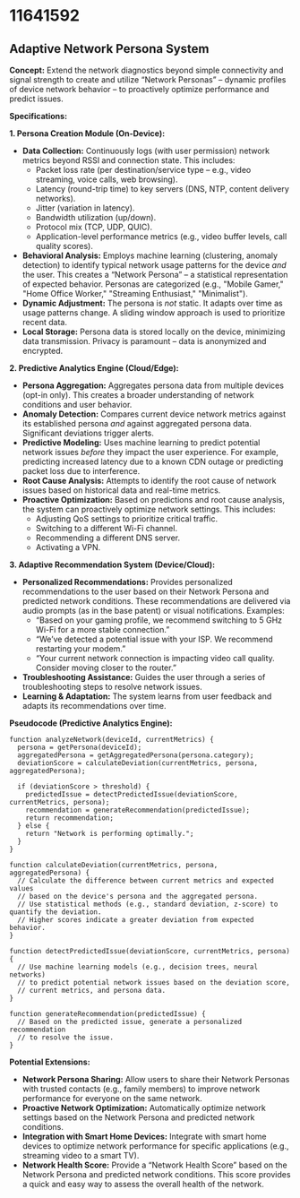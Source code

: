 # 11641592

## Adaptive Network Persona System

**Concept:** Extend the network diagnostics beyond simple connectivity and signal strength to create and utilize “Network Personas” – dynamic profiles of device network behavior – to proactively optimize performance and predict issues.

**Specifications:**

**1. Persona Creation Module (On-Device):**

*   **Data Collection:** Continuously logs (with user permission) network metrics beyond RSSI and connection state. This includes:
    *   Packet loss rate (per destination/service type – e.g., video streaming, voice calls, web browsing).
    *   Latency (round-trip time) to key servers (DNS, NTP, content delivery networks).
    *   Jitter (variation in latency).
    *   Bandwidth utilization (up/down).
    *   Protocol mix (TCP, UDP, QUIC).
    *   Application-level performance metrics (e.g., video buffer levels, call quality scores).
*   **Behavioral Analysis:** Employs machine learning (clustering, anomaly detection) to identify typical network usage patterns for the device *and* the user. This creates a “Network Persona” – a statistical representation of expected behavior.  Personas are categorized (e.g., "Mobile Gamer," "Home Office Worker," "Streaming Enthusiast," "Minimalist").
*   **Dynamic Adjustment:**  The persona is *not* static. It adapts over time as usage patterns change.  A sliding window approach is used to prioritize recent data.
*   **Local Storage:** Persona data is stored locally on the device, minimizing data transmission.  Privacy is paramount – data is anonymized and encrypted.

**2. Predictive Analytics Engine (Cloud/Edge):**

*   **Persona Aggregation:** Aggregates persona data from multiple devices (opt-in only). This creates a broader understanding of network conditions and user behavior.
*   **Anomaly Detection:** Compares current device network metrics against its established persona *and* against aggregated persona data. Significant deviations trigger alerts.
*   **Predictive Modeling:**  Uses machine learning to predict potential network issues *before* they impact the user experience. For example, predicting increased latency due to a known CDN outage or predicting packet loss due to interference.
*   **Root Cause Analysis:**  Attempts to identify the root cause of network issues based on historical data and real-time metrics.
*   **Proactive Optimization:**  Based on predictions and root cause analysis, the system can proactively optimize network settings. This includes:
    *   Adjusting QoS settings to prioritize critical traffic.
    *   Switching to a different Wi-Fi channel.
    *   Recommending a different DNS server.
    *   Activating a VPN.

**3. Adaptive Recommendation System (Device/Cloud):**

*   **Personalized Recommendations:** Provides personalized recommendations to the user based on their Network Persona and predicted network conditions.  These recommendations are delivered via audio prompts (as in the base patent) or visual notifications.  Examples:
    *   “Based on your gaming profile, we recommend switching to 5 GHz Wi-Fi for a more stable connection.”
    *   “We’ve detected a potential issue with your ISP. We recommend restarting your modem.”
    *   “Your current network connection is impacting video call quality. Consider moving closer to the router.”
*   **Troubleshooting Assistance:** Guides the user through a series of troubleshooting steps to resolve network issues.
*   **Learning & Adaptation:**  The system learns from user feedback and adapts its recommendations over time.

**Pseudocode (Predictive Analytics Engine):**

```
function analyzeNetwork(deviceId, currentMetrics) {
  persona = getPersona(deviceId);
  aggregatedPersona = getAggregatedPersona(persona.category);
  deviationScore = calculateDeviation(currentMetrics, persona, aggregatedPersona);

  if (deviationScore > threshold) {
    predictedIssue = detectPredictedIssue(deviationScore, currentMetrics, persona);
    recommendation = generateRecommendation(predictedIssue);
    return recommendation;
  } else {
    return "Network is performing optimally.";
  }
}

function calculateDeviation(currentMetrics, persona, aggregatedPersona) {
  // Calculate the difference between current metrics and expected values
  // based on the device's persona and the aggregated persona.
  // Use statistical methods (e.g., standard deviation, z-score) to quantify the deviation.
  // Higher scores indicate a greater deviation from expected behavior.
}

function detectPredictedIssue(deviationScore, currentMetrics, persona) {
  // Use machine learning models (e.g., decision trees, neural networks)
  // to predict potential network issues based on the deviation score,
  // current metrics, and persona data.
}

function generateRecommendation(predictedIssue) {
  // Based on the predicted issue, generate a personalized recommendation
  // to resolve the issue.
}
```

**Potential Extensions:**

*   **Network Persona Sharing:** Allow users to share their Network Personas with trusted contacts (e.g., family members) to improve network performance for everyone on the same network.
*   **Proactive Network Optimization:** Automatically optimize network settings based on the Network Persona and predicted network conditions.
*   **Integration with Smart Home Devices:** Integrate with smart home devices to optimize network performance for specific applications (e.g., streaming video to a smart TV).
*   **Network Health Score:** Provide a “Network Health Score” based on the Network Persona and predicted network conditions. This score provides a quick and easy way to assess the overall health of the network.